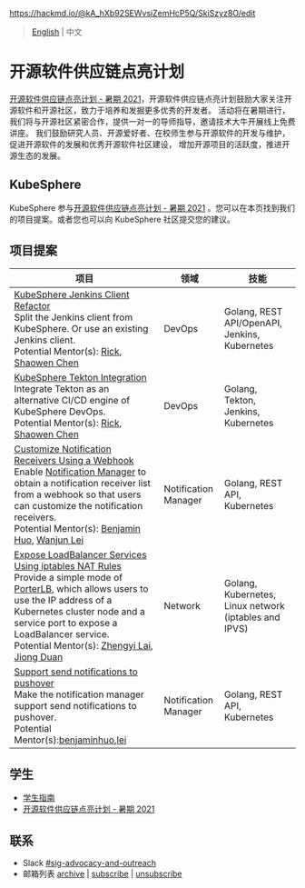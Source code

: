 
https://hackmd.io/@kA_hXb92SEWvsiZemHcP5Q/SkiSzyz8O/edit
>  [English](README.md)  | 中文

# 开源软件供应链点亮计划
[开源软件供应链点亮计划 - 暑期 2021](https://summer.iscas.ac.cn)，开源软件供应链点亮计划鼓励大家关注开源软件和开源社区，致力于培养和发掘更多优秀的开发者。
活动将在暑期进行，我们将与开源社区紧密合作，提供一对一的导师指导，邀请技术大牛开展线上免费讲座。
我们鼓励研究人员、开源爱好者、在校师生参与开源软件的开发与维护，促进开源软件的发展和优秀开源软件社区建设，
增加开源项目的活跃度，推进开源生态的发展。

## KubeSphere

KubeSphere 参与[开源软件供应链点亮计划 - 暑期 2021](https://summer.iscas.ac.cn/#/org/projectlist) 。您可以在本页找到我们的项目提案。或者您也可以向 KubeSphere 社区提交您的建议。

## 项目提案

| 项目 | 领域 | 技能 |
| --- | --- | --- |
| [KubeSphere Jenkins Client Refactor](kubeSphere-jenkins-client-refactor_zh-CN.md) <br/>Split the Jenkins client from KubeSphere. Or use an existing Jenkins client. </br>Potential Mentor(s): [Rick](https://github.com/LinuxSuRen/), [Shaowen Chen](https://github.com/shaowenchen/) | DevOps | Golang, REST API/OpenAPI, Jenkins, Kubernetes |
| [KubeSphere Tekton Integration](kubeSphere-tekton-integration_zh-CN.md) <br/>Integrate Tekton as an alternative CI/CD engine of KubeSphere DevOps. <br/>Potential Mentor(s): [Rick](https://github.com/LinuxSuRen/), [Shaowen Chen](https://github.com/shaowenchen/) | DevOps | Golang, Tekton, Jenkins, Kubernetes |
| [Customize Notification Receivers Using a Webhook](customize-notification-receivers-using-a-webhook_zh-CN.md) <br/>Enable [Notification Manager](https://github.com/kubesphere/notification-manager) to obtain a notification receiver list from a webhook so that users can customize the notification receivers. <br/>Potential Mentor(s): [Benjamin Huo](https://github.com/benjaminhuo), [Wanjun Lei](https://github.com/wanjunlei) | Notification Manager | Golang, REST API, Kubernetes |
| [Expose LoadBalancer Services Using iptables NAT Rules](expose-loadbalancer-services-using-iptables-nat-rules_zh-CN.md) <br/>Provide a simple mode of [PorterLB](https://porterlb.io/), which allows users to use the IP address of a Kubernetes cluster node and a service port to expose a LoadBalancer service. <br/>Potential Mentor(s): [Zhengyi Lai](https://github.com/zheng1), [Jiong Duan](https://github.com/duanjiong) | Network | Golang, Kubernetes, Linux network (iptables and IPVS) |
| [Support send notifications to pushover](support-send-notifications-to-pushover.md)<br/>Make the notification manager support send notifications to pushover.<br/>Potential Mentor(s):[benjaminhuo](https://github.com/benjaminhuo),[lei](https://github.com/wanjunlei) | Notification Manager | Golang, REST API, Kubernetes |

## 学生

* [学生指南](https://summer.iscas.ac.cn/help/student/)
* [开源软件供应链点亮计划 - 暑期 2021](https://summer.iscas.ac.cn/)

## 联系

- Slack [#sig-advocacy-and-outreach](https://kubesphere.slack.com/messages/sig-advocacy-and-outreach)
- 邮箱列表 [archive](https://groups.google.com/group/kubesphere-sig-advocacy-and-outreach/topics) | [subscribe](mailto:kubesphere-sig-advocacy-and-outreach+subscribe@googlegroups.com) | [unsubscribe](mailto:kubesphere-sig-advocacy-and-outreach+unsubscribe@googlegroups.com)

